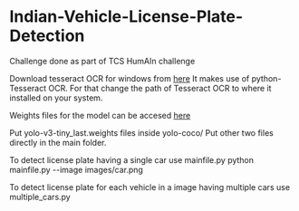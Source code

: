 # Indian-Vehicle-License-Plate-Detection
Challenge done as part of TCS HumAIn challenge

Download tesseract OCR for windows from [here](https://digi.bib.uni-mannheim.de/tesseract/tesseract-ocr-w64-setup-v5.0.0.20190526.exe)
It makes use of python-Tesseract OCR.
For that change the path of Tesseract OCR to where it installed on your system.

Weights files for the model can be accesed [here](https://drive.google.com/drive/folders/11Y3Dmp4BPTZzpo4TLB328OESpx9k0dkJ?usp=sharing)

Put yolo-v3-tiny_last.weights files inside yolo-coco/
Put other two files directly in the main folder.

To detect license plate having a single car use mainfile.py
python mainfile.py --image images/car.png

To detect license plate  for each vehicle in a image having multiple cars use multiple_cars.py
